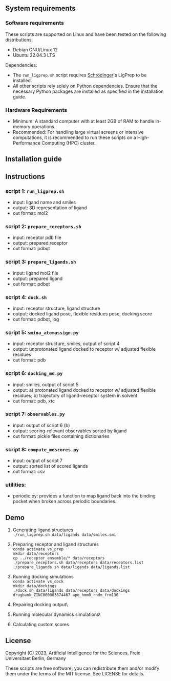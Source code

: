 ## System requirements

### Software requirements

These scripts are supported on Linux and have been tested on the following distributions:
  - Debian GNU/Linux 12
  - Ubuntu 22.04.3 LTS

Dependencies:
  - The `run_ligprep.sh` script requires [Schrödinger](https://www.schrodinger.com/)'s LigPrep to be installed.
  - All other scripts rely solely on Python dependencies. Ensure that the necessary Python packages are installed as specified in the installation guide.

### Hardware Requirements

- Minimum: A standard computer with at least 2GB of RAM to handle in-memory operations.
- Recommended: For handling large virtual screens or intensive computations, it is recommended to run these scripts on a High-Performance Computing (HPC) cluster.

## Installation guide




## Instructions

### script 1: `run_ligprep.sh`
- input: ligand name and smiles
- output: 3D representation of ligand
- out format: mol2

### script 2: `prepare_receptors.sh`
- input: receptor pdb file
- output: prepared receptor
- out format: pdbqt

### script 3: `prepare_ligands.sh`
- input: ligand mol2 file
- output: prepared ligand
- out format: pdbqt

### script 4: `dock.sh`
- input: receptor structure, ligand structure
- output: docked ligand pose, flexible residues pose, docking score
- out format: pdbqt, log

### script 5: `smina_atomassign.py`
- input: receptor structure, smiles, output of script 4 
- output: unprotonated ligand docked to receptor w/ adjusted flexible residues 
- out format: pdb

### script 6: `docking_md.py`
- input: smiles, output of script 5 
- output: a) protonated ligand docked to receptor w/ adjusted flexible residues; b) trajectory of ligand-receptor system in solvent 
- out format: pdb, xtc

### script 7: `observables.py`
- input: output of script 6 (b)
- output: scoring-relevant observables sorted by ligand 
- out format: pickle files containing dictionaries

### script 8: `compute_mdscores.py`
- input: output of script 7
- output: sorted list of scored ligands 
- out format: csv

### utilities:
- periodic.py: provides a function to map ligand back into the binding pocket when broken across periodic boundaries.


## Demo

1. Generating ligand structures\
`./run_ligprep.sh data/ligands data/smiles.smi`

2. Preparing receptor and ligand structures\
`conda activate vs_prep`\
`mkdir data/receptors`\
`cp ../receptor_ensemble/* data/receptors`\
`./prepare_receptors.sh data/receptors data/receptors.list`\
`./prepare_ligands.sh data/ligands data/ligands.list`

3. Running docking simulations\
`conda activate vs_dock`\
`mkdir data/dockings`\
`./dock.sh data/ligands data/receptors data/dockings drugbank_ZINC000003874467 apo_hmm0_rndm_frm130`

4. Repairing docking output\


5. Running molecular dynamics simulations\


6. Calculating custom scores



## License
Copyright (C) 2023, Artificial Intelligence for the Sciences, Freie Universitaet Berlin, Germany

These scripts are free software; you can redistribute them and/or modify
them under the terms of the MIT license. See LICENSE for details.
